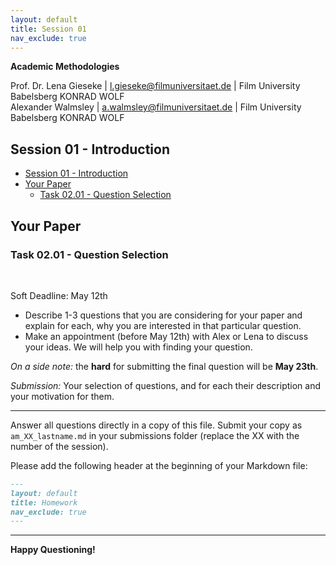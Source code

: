```yaml
---
layout: default
title: Session 01
nav_exclude: true
---
```


**Academic Methodologies**
  
Prof. Dr. Lena Gieseke \| l.gieseke@filmuniversitaet.de \| Film University Babelsberg KONRAD WOLF  
Alexander Walmsley \| a.walmsley@filmuniversitaet.de \| Film University Babelsberg KONRAD WOLF  


## Session 01 - Introduction

<!-- Reading the scripts and preparing questions should take < 2h. If you need longer, please let me know next class. -->

* [Session 01 - Introduction](#session-01---introduction)
* [Your Paper](#your-paper)
    * [Task 02.01 - Question Selection](#task-0201---question-selection)



## Your Paper

### Task 02.01 - Question Selection

<br />

Soft Deadline: May 12th

* Describe 1-3 questions that you are considering for your paper and explain for each, why you are interested in that particular question.
* Make an appointment (before May 12th) with Alex or Lena to discuss your ideas. We will help you with finding your question.
  

*On a side note:* the **hard** for submitting the final question will be **May 23th**.

  
*Submission:* Your selection of questions, and for each their description and your motivation for them.

  


---
  
Answer all questions directly in a copy of this file. Submit your copy as `am_XX_lastname.md` in your submissions folder (replace the XX with the number of the session). 
  

Please add the following header at the beginning of your Markdown file:

```md
---
layout: default
title: Homework
nav_exclude: true
---
```
  

---

**Happy Questioning!**
